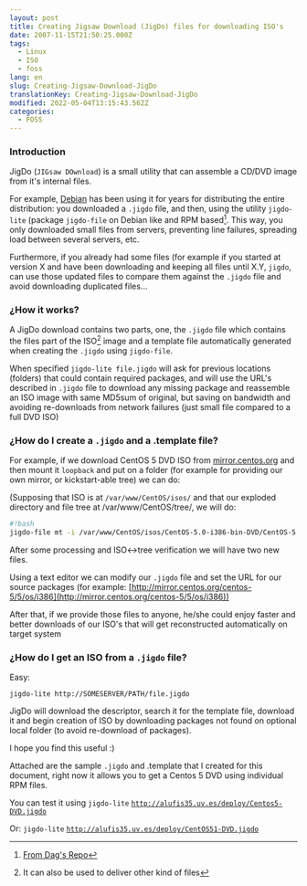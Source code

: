 ```yaml
---
layout: post
title: Creating Jigsaw Download (JigDo) files for downloading ISO's
date: 2007-11-15T21:50:25.000Z
tags:
  - Linux
  - ISO
  - foss
lang: en
slug: Creating-Jigsaw-Download-JigDo
translationKey: Creating-Jigsaw-Download-JigDo
modified: 2022-05-04T13:15:43.562Z
categories:
  - FOSS
---
```


### Introduction

JigDo (`JIGsaw DOwnload`) is a small utility that can assemble a CD/DVD image from it's internal files.

For example, [Debian](http://www.debian.org/) has been using it for years for distributing the entire distribution: you downloaded a
`.jigdo` file, and then, using the utility `jigdo-lite` (package
`jigdo-file` on Debian like and RPM based[^1]. This way, you only downloaded small files from servers, preventing line failures, spreading load between several servers, etc.

Furthermore, if you already had some files (for example if you started at version X and have been downloading and keeping
all files until X.Y,
`jigdo`, can use those updated files to compare them against the `.jigdo` file and avoid downloading duplicated files...

### ¿How it works?

A JigDo download contains two parts, one, the `.jigdo` file which contains the files part of the ISO[^2] image and a template file automatically generated when creating the
`.jigdo` using `jigdo-file`.

When specified `jigdo-lite file.jigdo` will ask for previous locations (folders) that could contain required packages, and will use the URL's described in
`.jigdo` file to download any missing package and reassemble an ISO image with same MD5sum of original, but saving on bandwidth and avoiding re-downloads from network failures (just small file compared to a full DVD ISO)

### ¿How do I create a `.jigdo` and a .template file?

For example, if we download CentOS 5 DVD ISO from [mirror.centos.org](http://alufis35.uv.es/mirror.centos.org) and then mount it
`loopback` and put on a folder (for example for providing our own mirror, or
kickstart-able tree) we can do:

(Supposing that ISO is at `/var/www/CentOS/isos/` and that our exploded directory and file tree at /var/www/CentOS/tree/, we will do:

```bash
#!bash
jigdo-file mt -i /var/www/CentOS/isos/CentOS-5.0-i386-bin-DVD/CentOS-5.0-i386-bin-DVD.iso -j /var/www/CentOS/Centos5-DVD.jigdo -t /var/www/CentOS/Centos5-DVD.template —uri Centosmirrors=[http://mirror.centos.org/centos-5/5/os/i386/](http://mirror.centos.org/centos-5/5/os/i386/) /var/www/CentOS/tree/
```

After some processing and ISO<->tree verification we will have two new files.

Using a text editor we can modify our `.jigdo` file and set the URL for our source packages (for example: [http://mirror.centos.org/centos-5/5/os/i386](http://mirror.centos.org/centos-5/5/os/i386))

After that, if we provide those files to anyone, he/she could enjoy faster and better downloads of our ISO's that will get reconstructed automatically on target system

### ¿How do I get an ISO from a `.jigdo` file?

Easy:

`jigdo-lite http://SOMESERVER/PATH/file.jigdo`

JigDo will download the descriptor, search it for the template file, download it and begin creation of ISO by downloading packages not found on optional local folder (to avoid re-download of packages).

I hope you find this useful :)

[^1]: [From Dag's Repo](http://dag.wieers.com/rpm/packages/jigdo/)
[^2]: It can also be used to deliver other kind of files

Attached are the sample `.jigdo` and .template that I created for this document, right now it allows you to get a Centos 5 DVD using individual RPM files.

You can test it using `jigdo-lite`
[`http://alufis35.uv.es/deploy/Centos5-DVD.jigdo`](http://alufis35.uv.es/deploy/Centos5-DVD.jigdo)

Or: `jigdo-lite` [`http://alufis35.uv.es/deploy/CentOS51-DVD.jigdo`](http://alufis35.uv.es/deploy/CentOS51-DVD.jigdo)

